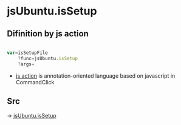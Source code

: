 # jsUbuntu.isSetup

## Difinition by js action

```js.js

var=isSetupFile
	?func=jsUbuntu.isSetup
	?args=

```

- [js action]() is annotation-oriented language based on javascript in CommandClick

## Src

-> [jsUbuntu.isSetup](https://github.com/puutaro/CommandClick/blob/master/app/src/main/java/com/puutaro/commandclick/fragment_lib/terminal_fragment/js_interface/JsUbuntu.kt#L216)


